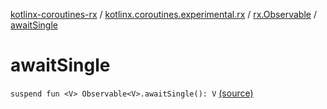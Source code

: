 [kotlinx-coroutines-rx](../../index.md) / [kotlinx.coroutines.experimental.rx](../index.md) / [rx.Observable](index.md) / [awaitSingle](.)

# awaitSingle

`suspend fun <V> Observable<V>.awaitSingle(): V` [(source)](http://github.com/kotlin/kotlinx.coroutines/tree/master/kotlinx-coroutines-rx/src/main/kotlin/kotlinx/coroutines/experimental/rx/asyncRx.kt#L60)